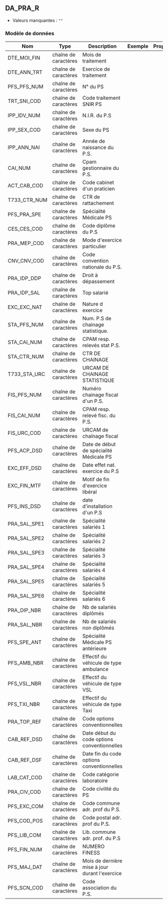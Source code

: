 ## DA_PRA_R

- Valeurs manquantes : `""`

### Modèle de données

|Nom|Type|Description|Exemple|Propriétés|
|-|-|-|-|-|
|DTE_MOI_FIN|chaîne de caractères|Mois de traitement|||
|DTE_ANN_TRT|chaîne de caractères|Exercice de traitement|||
|PFS_PFS_NUM|chaîne de caractères|N° du PS|||
|TRT_SNI_COD|chaîne de caractères|Code traitement SNIR PS|||
|IPP_IDV_NUM|chaîne de caractères|N.I.R. du P.S|||
|IPP_SEX_COD|chaîne de caractères|Sexe du PS|||
|IPP_ANN_NAI|chaîne de caractères|Année de naissance du P.S.|||
|CAI_NUM|chaîne de caractères|Cpam gestionnaire du P.S.|||
|ACT_CAB_COD|chaîne de caractères|Code cabinet d'un praticien|||
|T733_CTR_NUM|chaîne de caractères|CTR de rattachement|||
|PFS_PRA_SPE|chaîne de caractères|Spécialité Médicale PS|||
|CES_CES_COD|chaîne de caractères|Code diplôme du P.S|||
|PRA_MEP_COD|chaîne de caractères|Mode d'exercice particulier|||
|CNV_CNV_COD|chaîne de caractères|Code convention nationale du P.S.|||
|PRA_IDP_DDP|chaîne de caractères|Droit à dépassement|||
|PRA_IDP_SAL|chaîne de caractères|Top salarié|||
|EXC_EXC_NAT|chaîne de caractères|Nature d exercice|||
|STA_PFS_NUM|chaîne de caractères|Num. P.S de chainage statistique.|||
|STA_CAI_NUM|chaîne de caractères|CPAM resp. relevés stat P.S.|||
|STA_CTR_NUM|chaîne de caractères|CTR DE CHAINAGE|||
|T733_STA_URC|chaîne de caractères|URCAM DE CHAINAGE STATISTIQUE|||
|FIS_PFS_NUM|chaîne de caractères|Numéro chainage fiscal d'un P.S.|||
|FIS_CAI_NUM|chaîne de caractères|CPAM resp. relevé fisc. du P.S.|||
|FIS_URC_COD|chaîne de caractères|URCAM de chaînage fiscal|||
|PFS_ACP_DSD|chaîne de caractères|Date de début de spécialité Médicale PS|||
|EXC_EFF_DSD|chaîne de caractères|Date effet nat. exercice du P.S|||
|EXC_FIN_MTF|chaîne de caractères|Motif de fin d'exercice libéral|||
|PFS_INS_DSD|chaîne de caractères|date d'installation d'un P.S|||
|PRA_SAL_SPE1|chaîne de caractères|Spécialité salariés 1|||
|PRA_SAL_SPE2|chaîne de caractères|Spécialité salariés 2|||
|PRA_SAL_SPE3|chaîne de caractères|Spécialité salariés 3|||
|PRA_SAL_SPE4|chaîne de caractères|Spécialité salariés 4|||
|PRA_SAL_SPE5|chaîne de caractères|Spécialité salariés 5|||
|PRA_SAL_SPE6|chaîne de caractères|Spécialité salariés 6|||
|PRA_DIP_NBR|chaîne de caractères|Nb de salariés diplômés|||
|PRA_SAL_NBR|chaîne de caractères|Nb de salariés non diplômés|||
|PFS_SPE_ANT|chaîne de caractères|Spécialité Médicale PS antérieure|||
|PFS_AMB_NBR|chaîne de caractères|Effectif du véhicule de type ambulance|||
|PFS_VSL_NBR|chaîne de caractères|Effectif du véhicule de type VSL|||
|PFS_TXI_NBR|chaîne de caractères|Effectif du véhicule de type Taxi|||
|PRA_TOP_REF|chaîne de caractères|Code options conventionnelles|||
|CAB_REF_DSD|chaîne de caractères|Date début du code options conventionnelles|||
|CAB_REF_DSF|chaîne de caractères|Date fin du code options conventionnelles|||
|LAB_CAT_COD|chaîne de caractères|Code catégorie laboratoire|||
|PRA_CIV_COD|chaîne de caractères|Code civilité du PS|||
|PFS_EXC_COM|chaîne de caractères|Code commune adr. prof du P.S.|||
|PFS_COD_POS|chaîne de caractères|Code postal adr. prof du P.S.|||
|PFS_LIB_COM|chaîne de caractères|Lib. commune adr. prof. du P.S|||
|PFS_FIN_NUM|chaîne de caractères|NUMERO FINESS|||
|PFS_MAJ_DAT|chaîne de caractères|Mois de dernière mise à jour durant l'exercice|||
|PFS_SCN_COD|chaîne de caractères|Code association du P.S.|||
